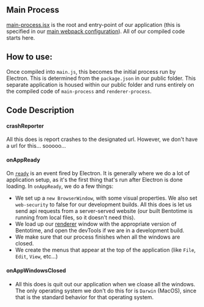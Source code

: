 Main Process
-------------
[main-process.jsx](./main-process.jsx) is the root and entry-point of our application (this is specified in our [main webpack configuration](../webpack/webpack.main.js)). All of our compiled code starts here.

## How to use:
Once compiled into `main.js`, this becomes the initial process run by Electron. This is determined from the `package.json` in our public folder. This separate application is housed within our public folder and runs entirely on the compiled code of `main-process` and `renderer-process`.

## Code Description
#### crashReporter
All this does is report crashes to the designated url. However, we don't have a url for this... sooooo...

#### onAppReady
On [`ready`](http://electron.atom.io/docs/api/app/#event-ready) is an event fired by Electron. It is generally where we do a lot of application setup, as it's the first thing that's run after Electron is done loading. In `onAppReady`, we do a few things:

  - We set up a `new BrowserWindow`, with some visual properties. We also set `web-security` to false for our development builds. All this does is let us send api requests from a server-served website (our built Bentotime is running from local files, so it doesn't need this).
  - We load up our [renderer](../renderer-process) window with the appropriate version of Bentotime, and open the devTools if we are in a development build.
  - We make sure that our process finishes when all the windows are closed.
  - We create the menus that appear at the top of the application (like `File`, `Edit`, `View`, etc...)

#### onAppWindowsClosed
 - All this does is quit out our application when we cloase all the windows. The only operating system we don't do this for is `Darwin` (MacOS), since that is the standard behavior for that operating system.
